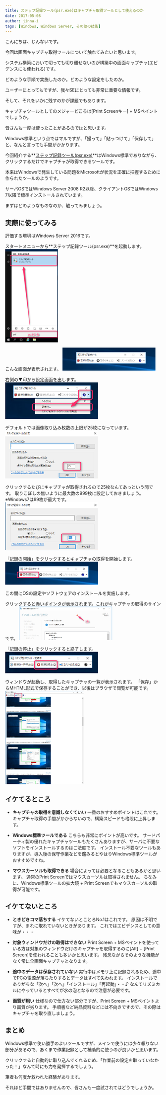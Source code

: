 ```yaml
---
title: ステップ記録ツール(psr.exe)はキャプチャ取得ツールとして使えるのか
date: 2017-05-08
author: jinna-i
tags: [Windows, Windows Server, その他の技術]
---
```


こんにちは、じんないです。

今回は画面キャプチャ取得ツールについて触れてみたいと思います。

システム構築において切っても切り離せないのが構築中の画面キャプチャ(エビデンスにも使われる)です。

どのような手順で実施したのか。どのような設定をしたのか。

ユーザーにとってもですが、我々SEにとっても非常に重要な情報です。

そして、それをいかに残すのかが課題でもあります。

キャプチャツールとしてのメジャーどころは[Print Screenキー] + MSペイントでしょうか。

皆さんも一度は使ったことがあるのではと思います。

Windows標準という点ではマルですが、「撮って」「貼っつけて」「保存して」と、なんと言っても手間がかかります。

今回紹介する**[ステップ記録ツール(psr.exe)](https://technet.microsoft.com/ja-jp/windows/dd941885.aspx)**はWindows標準でありながら、クリックするだけでキャプチャが取得できるツールです。

本来はWindowsで発生している問題をMicrosoftが状況を正確に把握するために作られたツールのようです。

サーバOSではWindows Server 2008 R2以降、クライアントOSではWindows 7以降で標準インストールされています。

まずはどのようなものなのか、触ってみましょう。


## 実際に使ってみる

評価する環境はWindows Server 2016です。

スタートメニューから**ステップ記録ツール(psr.exe)**を起動します。
<a href="images/psr-1.png"><img src="images/psr-1.png" alt="" width="170" height="300" class="alignnone size-medium wp-image-4369" /></a>

こんな画面が表示されます。
<a href="images/psr-2.png"><img src="images/psr-2.png" alt="" width="300" height="74" class="alignnone size-medium wp-image-4371" /></a>

右側の▼印から設定画面を出します。
<a href="images/psr-3.png"><img src="images/psr-3.png" alt="" width="300" height="118" class="alignnone size-medium wp-image-4372" /></a>

デフォルトでは画像取り込み枚数の上限が25枚になっています。
<a href="images/psr-4.png"><img src="images/psr-4.png" alt="" width="300" height="154" class="alignnone size-medium wp-image-4373" /></a>

クリックするたびにキャプチャが取得されるので25枚なんてあっという間です。
取りこぼしの無いように最大数の999枚に設定しておきましょう。
※Windows7は99枚が最大です。
<a href="images/psr-5.png"><img src="images/psr-5.png" alt="" width="300" height="154" class="alignnone size-medium wp-image-4374" /></a>

「記録の開始」をクリックするとキャプチャの取得を開始します。
<a href="images/psr-6.png"><img src="images/psr-6.png" alt="" width="300" height="74" class="alignnone size-medium wp-image-4376" /></a>

この間にOSの設定やソフトウェアのインストールを実施します。

クリックすると赤いポインタが表示されます。これがキャプチャの取得のサインです。
<a href="images/psr-7.png"><img src="images/psr-7.png" alt="" width="300" height="107" class="alignnone size-medium wp-image-4379" /></a>

「記録の停止」をクリックすると終了します。
<a href="images/psr-8.png"><img src="images/psr-8.png" alt="" width="300" height="69" class="alignnone size-medium wp-image-4377" /></a>

ウィンドウが起動し、取得したキャプチャの一覧が表示されます。
「保存」からMHTML形式で保存することができ、以後はブラウザで閲覧が可能です。
<a href="images/psr-9.png"><img src="images/psr-9.png" alt="" width="253" height="300" class="alignnone size-medium wp-image-4381" /></a>



## イケてるところ

* **キャプチャの取得を意識しなくていい**
一番のおすすめポイントはこれです。
キャプチャ取得の手間がかからないので、構築スピードも格段に上昇します。

* **Windows標準ツールである**
こちらも非常にポイントが高いです。
サードパーティ製の優れたキャプチャツールもたくさんありますが、サーバに不要なソフトをインストールするのはご法度です。
インストール不要なツールもありますが、導入後の保守作業などを鑑みるとやはりWindows標準ツールがおすすめですね。
 
* **マウスカーソルも取得できる**
場合によっては必要となることもあるかと思います。
通常のPrint Screenではマウスカーソルは取得されません。
ちなみに、Windows標準ツールの拡大鏡 + Print Screenでもマウスカーソルの取得が可能です。


## イケてないところ

* **ときどきコマ落ちする**
イケてないとことろNo.1はこれです。
原因は不明ですが、まれに取れていないときがあります。
これではエビデンスとしての意味が・・・

* **対象ウィンドウだけの取得はできない**
Print Screen + MSペイントを使っている方は対象のウィンドウだけのキャプチャを取得するのに[Alt] + [Print Screen]を使われることも多いかと思います。
残念ながらそのような機能がなく常に全画面キャプチャとなります。

* **途中のデータは保存されていない**
実行中はメモリ上に記録されるため、途中でPCの電源が落ちたりするとデータはすべて失われます。
インストールでありがちな「次へ」「次へ」「インストール」「再起動」・・♪
なんてリズミカルにやっているとすべてが水の泡となるので注意が必要です。

* **画質が粗い**
仕様なので仕方ない部分ですが、Print Screen + MSペイントより画質が劣ります。
手順書など納品資料などには不向きですので、その際はキャプチャを取り直しましょう。


## まとめ

Windows標準で使い勝手のよいツールですが、メインで使うには少々頼りない部分があるので、あくまで作業記録として補助的に使うのが良いかと思います。

クリックすると自動的に取り込んでくれるため、「作業前の設定を取っていなかった！」なんて時にも力を発揮するでしょう。

筆者も何度か救われた経験があります。

それほど手間ではありませんので、皆さんも一度試されてはどうでしょうか。

